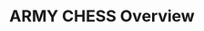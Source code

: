 ---
title: ARMY CHESS Overview
year:
description: The purpose of this page is to highlight the basic information about the ARMY CHESS BIC vehicle.
external_url: www.eis.army.mil/programs/chess
content_tags: 
type: link
filters: best-in-class
---
